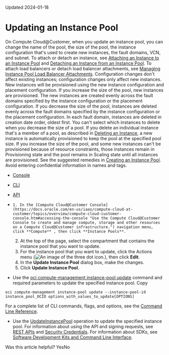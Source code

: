Updated 2024-01-18
# Updating an Instance Pool
On Compute Cloud@Customer, when you update an instance pool, you can change the name of the pool, the size of the pool, the instance configuration that's used to create new instances, the fault domains, VCN, and subnet.
To attach or detach an instance, see [Attaching an Instance to an Instance Pool](https://docs.oracle.com/en-us/iaas/compute-cloud-at-customer/topics/compute/attaching-an-instance-to-an-instance-pool.htm#attaching-an-instance-to-an-instance-pool "On Compute Cloud@Customer, when you attach an instance to an instance pool, the pool size increases.") and [Detaching an Instance from an Instance Pool](https://docs.oracle.com/en-us/iaas/compute-cloud-at-customer/topics/compute/detaching-an-instance-from-an-instance-pool.htm#detaching-an-instance-from-an-instance-pool "On Compute Cloud@Customer, when you detach an instance from a pool, you can choose whether to delete the instance or to retain the instance separate from the pool.").
To attach load balancers or detach load balancer attachments, see [Managing Instance Pool Load Balancer Attachments](https://docs.oracle.com/en-us/iaas/compute-cloud-at-customer/topics/compute/managing-intance-pool-load-balancer-attachments.htm#managing-intance-pool-load-balancer-attachments "On Compute Cloud@Customer, you can attach a load balancer to an instance pool or detach a load balancer attachment from an instance pool.").
Configuration changes don't affect existing instances; configuration changes only affect new instances. New instances will be provisioned using the new instance configuration and placement configuration.
If you increase the size of the pool, new instances are provisioned. The new instances are created evenly across the fault domains specified by the instance configuration or the placement configuration.
If you decrease the size of the pool, instances are deleted evenly across the fault domains specified by the instance configuration or the placement configuration. In each fault domain, instances are deleted in creation date order, oldest first.
You can't select which instances to delete when you decrease the size of a pool. If you delete an individual instance that's a member of a pool, as described in [Deleting an Instance](https://docs.oracle.com/en-us/iaas/compute-cloud-at-customer/topics/compute/deleting-an-instance.htm#deleting-an-instance "On Compute Cloud@Customer, you can delete instances using the Compute Cloud@Customer Console, CLI, and API."), a new instance is automatically provisioned to keep the pool at the specified pool size.
If you increase the size of the pool, and some new instances can't be provisioned because of resource constraints, those instances remain in Provisioning state and the pool remains in Scaling state until all instances are provisioned. See the suggested remedies in [Creating an Instance Pool](https://docs.oracle.com/en-us/iaas/compute-cloud-at-customer/topics/compute/creating-an-instance-pool.htm#creating-an-instance-pool "On Compute Cloud@Customer, you can create an instance pool of instances that are within the same region.").
Avoid entering confidential information in names and tags.
  * [Console](https://docs.oracle.com/en-us/iaas/compute-cloud-at-customer/topics/compute/updating-an-instance-pool.htm)
  * [CLI](https://docs.oracle.com/en-us/iaas/compute-cloud-at-customer/topics/compute/updating-an-instance-pool.htm)
  * [API](https://docs.oracle.com/en-us/iaas/compute-cloud-at-customer/topics/compute/updating-an-instance-pool.htm)


  *     1. In the [Compute Cloud@Customer Console](https://docs.oracle.com/en-us/iaas/compute-cloud-at-customer/topics/overview/compute-cloud-customer-console.htm#accessing-the-console "Use the Compute Cloud@Customer Console to create and manage compute, storage and other resources on a Compute Cloud@Customer infrastructure.") navigation menu, click **Compute** , then click **Instance Pools**.
    2. At the top of the page, select the compartment that contains the instance pool that you want to update.
    3. For the instance pool that you want to update, click the Actions menu (![An image of the three dot icon.](https://docs.oracle.com/en-us/iaas/compute-cloud-at-customer/images/three-dots.png)), then click **Edit**.
    4. In the **Update Instance Pool** dialog box, make the changes.
    5. Click **Update Instance Pool**.
  * Use the [oci compute-management instance-pool update](https://docs.oracle.com/iaas/tools/oci-cli/latest/oci_cli_docs/cmdref/compute-management/instance-pool/update.html) command and required parameters to update the specified instance pool.
Copy
```
oci compute-management instance-pool update --instance-pool-id instance_pool_OCID options_with_values_to_update[OPTIONS]
```

For a complete list of CLI commands, flags, and options, see the [Command Line Reference](https://docs.oracle.com/iaas/tools/oci-cli/latest/oci_cli_docs/index.html).
  * Use the [UpdateInstancePool](https://docs.oracle.com/iaas/api/#/en/iaas/latest/InstancePool/UpdateInstancePool) operation to update the specified instance pool.
For information about using the API and signing requests, see [REST APIs](https://docs.oracle.com/iaas/Content/API/Concepts/usingapi.htm#REST_APIs) and [Security Credentials](https://docs.oracle.com/iaas/Content/General/Concepts/credentials.htm). For information about SDKs, see [Software Development Kits and Command Line Interface](https://docs.oracle.com/iaas/Content/API/Concepts/sdks.htm#Software_Development_Kits_and_Command_Line_Interface).


Was this article helpful?
YesNo


